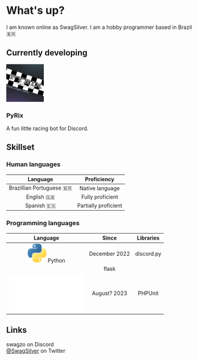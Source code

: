 # What's up?

I am known online as SwagSilver. I am a hobby programmer based in Brazil 🇧🇷

## Currently developing

<img src="assets/pyrix.jpg" width="100" height="100">

### PyRix

A fun little racing bot for Discord.

## Skillset

### Human languages
Language|Proficiency
:------:|:---------:
Brazillian Portuguese 🇧🇷|Native language
English 🇬🇧|Fully proficient
Spanish 🇪🇸|Partially proficient

### Programming languages
Language|Since|Libraries
:------:|:---:|:-------:
<img src="assets/py.svg" width="50" height="50"> Python|December 2022|discord.py
 ||flask
![PHP](assets/php.svg)|August? 2023|PHPUnit

## Links

swagzo on Discord<br>
[@SwagSilver](https://twitter.com/SwagSilverr_?t=CkK_pOSpYhYDMduHYmAU-g&s=09) on Twitter
